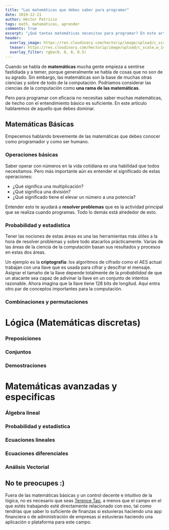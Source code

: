 ```yaml
---
title: "Las matemáticas que debes saber para programar"
date: 2019-12-21
author: Héctor Patricio
tags: math, matemáticas, aprender
comments: true
excerpt: "¿Qué tantas matemáticas necesitas para programar? En este artículo lo veremos."
header:
  overlay_image: https://res.cloudinary.com/hectorip/image/upload/c_scale,w_1440/v1576990677/franck-v-tOjIx_NyzFo-unsplash_iu91kg.jpg
  teaser: https://res.cloudinary.com/hectorip/image/upload/c_scale,w_1440/v1576990677/franck-v-tOjIx_NyzFo-unsplash_iu91kg.jpg
  overlay_filter: rgba(0, 0, 0, 0.5)
---
```


Cuando se habla de **matemáticas** mucha gente empieza a sentirse fastidiada y a temer, porque generalmente se habla de cosas que no son de su agrado. Sin embargo, las matemáticas son la base de muchas otras ciencias y sobre de todo de la computación. Podríamos considerar las ciencias de la computación como **una rama de las matemáticas**.

Pero para programar con eficacia no necesitas saber muchas matemáticas, de hecho con el entendimiento básico es suficiente. En este artículo hablaremos de aquello que debes dominar.

## Matemáticas Básicas
Empecemos hablando brevemente de las matemáticas que debes conocer como programador y como ser humano.

### Operaciones básicas

Saber operar con números en la vida cotidiana es una habilidad que todos necesitamos. Pero más importante aún es entender el significado de estas operaciones:

- ¿Qué significa una multiplicación?
- ¿Qué significa una división?
- ¿Qué significado tiene el elevar un número a una potencia?

Entender esto te ayudará a **resolver problemas** que es la actividad principal que se realiza cuando programas. Todo lo demás está alrededor de esto.

### Probabilidad y estadística

Tener las nociones de estas áreas es una las herramientas más útiles a la hora de resolver problemas y sobre todo atacarlos prácticamente. Varias de las áreas de la ciencia de la computación basan sus resultados y procesos en estas dos áreas.

Un ejemplo es la **criptografía**: los algoritmos de cifrado como el AES actual trabajan con una llave que es usada para cifrar y descifrar el mensaje. Asignar el tamaño de la llave depende totalmente de la _probabilidad_ de que un atacante sea capaz de adivinar la llave en un conjunto de intentos razonable. Ahora imagina que la llave tiene 128 bits de longitud. Aquí entra otro par de conceptos importantes para la computación.

### Combinaciones y permutaciones

# Lógica (Matemáticas discretas)

### Preposiciones

### Conjuntos
### Demostraciones

# Matemáticas avanzadas y especificas

### Álgebra lineal
### Probabilidad y estadística
### Ecuaciones lineales
### Ecuaciones diferenciales
### Análisis Vectorial

## No te preocupes :)

Fuera de las matemáticas básicas y un control decente e intuitivo de la lógica, no es necesario que seas [Terence Tao](http://bit.ly/2StKLCz), a menos que el campo en el que estés trabajando esté directamente relacionado con eso, tal
como tendrías que saber lo suficiente de finanzas si estuvieras haciendo una app financiera o de administración de empresas si estuvieras haciendo una aplicación o plataforma para este campo.
